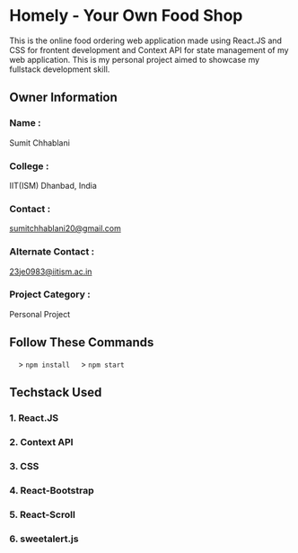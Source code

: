 # Homely - Your Own Food Shop
This is the online food ordering web application made using React.JS and CSS for frontent development and Context API for state management of my web application. This is my personal project aimed to showcase my fullstack development skill. 

## Owner Information

### Name :

Sumit Chhablani

### College :

IIT(ISM) Dhanbad, India

### Contact :

sumitchhablani20@gmail.com

### Alternate Contact :

23je0983@iitism.ac.in

### Project Category :

Personal Project


## Follow These Commands 
&nbsp;&nbsp;&nbsp;&nbsp;> <code>npm install</code>
&nbsp;&nbsp;&nbsp;&nbsp;> <code>npm start</code>       

## Techstack Used
### 1. React.JS
### 2. Context API
### 3. CSS
### 4. React-Bootstrap
### 5. React-Scroll
### 6. sweetalert.js
